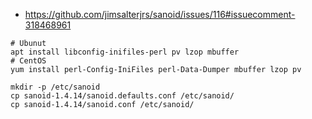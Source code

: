 * https://github.com/jimsalterjrs/sanoid/issues/116#issuecomment-318468961

```shell
# Ubunut
apt install libconfig-inifiles-perl pv lzop mbuffer
# CentOS
yum install perl-Config-IniFiles perl-Data-Dumper mbuffer lzop pv

mkdir -p /etc/sanoid
cp sanoid-1.4.14/sanoid.defaults.conf /etc/sanoid/
cp sanoid-1.4.14/sanoid.conf /etc/sanoid/
```
